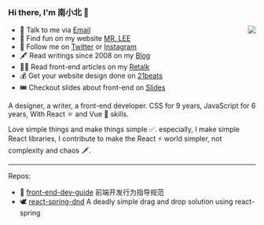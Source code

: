 ### Hi there, I'm 南小北 👋

<img align="right" src="https://github-readme-stats.vercel.app/api?username=nanxiaobei&title_color=fff&text_color=fff&icon_color=ccc&bg_color=000&hide_title=true&show_icons=true" />

- 📮 Talk to me via [Email](mailto:nanxiaobei@gmail.com)
- 📱 Find fun on my website [MR. LEE](https://mrlee.me/)
- 🤳 Follow me on [Twitter](https://twitter.com/nanxiaobei) or [Instagram](https://www.instagram.com/nan.xiaobei/)
- 🖋 Read writings since 2008 on my [Blog](https://mrlee.me/blog/)
- 👨‍💻 Read front-end articles on my [Retalk](https://zhuanlan.zhihu.com/retalk/)
- 💰 Get your website design done on [21beats](https://21beats.com/)
- 🎟 Checkout slides about front-end on [Slides](https://slides.com/retalk)

A designer, a writer, a front-end developer. CSS for 9 years, JavaScript for 6 years, With React ⚛️ and Vue 🔰 skills.

Love simple things and make things simple ✅. especially, I make simple React libraries, I contribute to make the React ⚡️ world simpler, not complexity and chaos 🗡.

---

Repos:

- 🦋 [front-end-dev-guide](https://github.com/nanxiaobei/front-end-dev-guide) 前端开发行为指导规范
- 🕊 [react-spring-dnd](https://github.com/nanxiaobei/react-spring-dnd) A deadly simple drag and drop solution using react-spring
